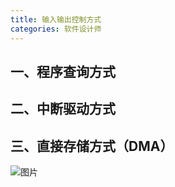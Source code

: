 ```yaml
---
title: 输入输出控制方式
categories: 软件设计师
---
```

<!--more-->
## 一、程序查询方式
## 二、中断驱动方式
## 三、直接存储方式（DMA）
![图片](123.png)
